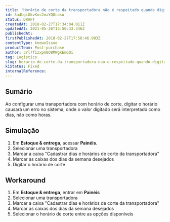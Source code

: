 ```yaml
---
title: 'Horário de corte da transportadora não é respeitado quando digitado'
id: 3a4bgiGkvKos2maYQ0cosu
status: DRAFT
createdAt: 2018-02-27T17:34:04.011Z
updatedAt: 2021-05-26T13:50:33.346Z
publishedAt: 
firstPublishedAt: 2018-02-27T17:58:46.903Z
contentType: knownIssue
productTeam: Post-purchase
author: 3rl7f1zxpm0O8MWgKEm6Qi
tag: Logistics
slug: horario-de-corte-da-transportadora-nao-e-respeitado-quando-digitado
kiStatus: Fixed
internalReference: 
---
```


## Sumário

Ao configurar uma transportadora com horário de corte, digitar o horário causará um erro no sistema, onde o valor digitado será interpretado como dias, não como horas.

## Simulação

1. Em __Estoque & entrega__, acessar __Painéis__.
2. Selecionar uma transportadora
3. Marcar a caixa "Cadastrar dias e horários de corte da transportadora"
4. Marcar as caixas dos dias da semana desejados
5. Digitar o horário de corte


## Workaround

1. Em __Estoque & entrega__, entrar em __Painéis__
2. Selecionar uma transportadora
3. Marcar a caixa "Cadastrar dias e horários de corte da transportadora"
4. Marcar as caixas dos dias da semana desejados
5. Selecionar o horário de corte entre as opções disponíveis

